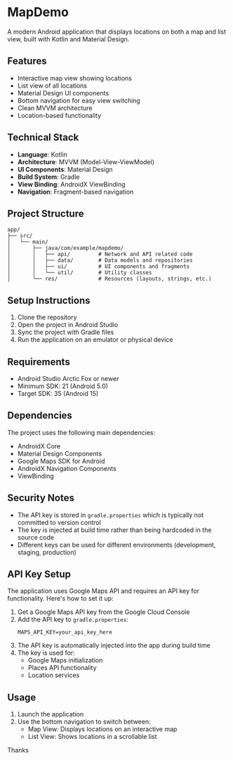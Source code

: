 # MapDemo

A modern Android application that displays locations on both a map and list view, built with Kotlin and Material Design.

## Features

- Interactive map view showing locations
- List view of all locations
- Material Design UI components
- Bottom navigation for easy view switching
- Clean MVVM architecture
- Location-based functionality

## Technical Stack

- **Language**: Kotlin
- **Architecture**: MVVM (Model-View-ViewModel)
- **UI Components**: Material Design
- **Build System**: Gradle
- **View Binding**: AndroidX ViewBinding
- **Navigation**: Fragment-based navigation

## Project Structure

```
app/
├── src/
│   └── main/
│       ├── java/com/example/mapdemo/
│       │   ├── api/         # Network and API related code
│       │   ├── data/        # Data models and repositories
│       │   ├── ui/          # UI components and fragments
│       │   └── util/        # Utility classes
│       └── res/             # Resources (layouts, strings, etc.)
```

## Setup Instructions

1. Clone the repository
2. Open the project in Android Studio
3. Sync the project with Gradle files
4. Run the application on an emulator or physical device

## Requirements

- Android Studio Arctic Fox or newer
- Minimum SDK: 21 (Android 5.0)
- Target SDK: 35 (Android 15)

## Dependencies

The project uses the following main dependencies:

- AndroidX Core
- Material Design Components
- Google Maps SDK for Android
- AndroidX Navigation Components
- ViewBinding


## Security Notes
- The API key is stored in `gradle.properties` which is typically not committed to version control
- The key is injected at build time rather than being hardcoded in the source code
- Different keys can be used for different environments (development, staging, production)

  
## API Key Setup

The application uses Google Maps API and requires an API key for functionality. Here's how to set it up:

1. Get a Google Maps API key from the Google Cloud Console
2. Add the API key to `gradle.properties`:
   ```
   MAPS_API_KEY=your_api_key_here
   ```
3. The API key is automatically injected into the app during build time
4. The key is used for:
   - Google Maps initialization
   - Places API functionality
   - Location services


## Usage

1. Launch the application
2. Use the bottom navigation to switch between:
   - Map View: Displays locations on an interactive map
   - List View: Shows locations in a scrollable list

Thanks

